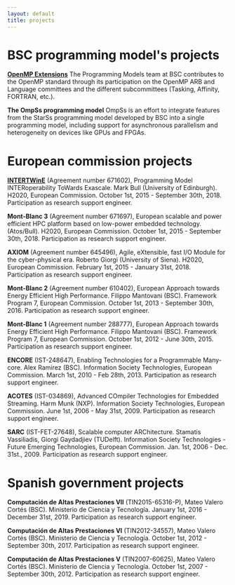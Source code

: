 ```yaml
---
layout: default
title: projects
---
```

# BSC programming model's projects

**[OpenMP Extensions](openmp/index.html)**
The Programming Models team at BSC contributes to the OpenMP standard through
its participation on the OpenMP ARB and Language committees and the different
subcommittees (Tasking, Affinity, FORTRAN, etc.).

**The OmpSs programming model**
OmpSs is an effort to integrate features from the StarSs programming model
developed by BSC into a single programming model, including support for
asynchronous parallelism and heterogeneity on devices like GPUs and FPGAs.

# European commission projects

**[INTERTWinE](intertwine/index.html)**
(Agreement number 671602),
Programming Model INTERoperability ToWards Exascale.
Mark Bull (University of Edinburgh).
H2020, European Commission.
October 1st, 2015 - September 30th, 2018.
Participation as research support engineer.

**Mont-Blanc 3**
(Agreement number 671697),
European scalable and power efficient HPC platform based on low-power embedded technology.
(Atos/Bull).
H2020, European Commission.
October 1st, 2015 - September 30th, 2018.
Participation as research support engineer.

**AXIOM** 
(Agreement number 645496),
Agile, eXtensible, fast I/O Module for the cyber-physical era.
Roberto Giorgi (University of Siena).
H2020, European Commission.
February 1st, 2015 - January 31st, 2018.
Participation as research support engineer.

**Mont-Blanc 2**
(Agreement number 610402),
European Approach towards Energy Efficient High Performance.
Filippo Mantovani (BSC).
Framework Program 7, European Commission.
October 1st, 2013 - September 30th, 2016.
Participation as research support engineer.

**Mont-Blanc 1**
(Agreement number 288777),
European Approach towards Energy Efficient High Performance.
Filippo Mantovani (BSC).
Framework Program 7, European Commission.
October 1st, 2012 - June 30th, 2015.
Participation as research support engineer.

**ENCORE**
(IST-248647),
Enabling Technologies for a Programmable Many-core.
Alex Ramirez (BSC).
Information Society Technologies, European Commission.
March 1st, 2010 - Feb 28th, 2013.
Participation as research support engineer.

**ACOTES**
(IST-034869),
Advanced COmpiler Technologies for Embedded Streaming.
Harm Munk (NXP).
Information Society Technologies, European Commission.
June 1st, 2006 - May 31st, 2009.
Participation as  research support engineer.

**SARC**
(IST-FET-27648),
Scalable computer ARChitecture.
Stamatis Vassiliadis, Giorgi Gaydadjiev (TUDelft).
Information Society Technologies - Future Emerging Technologies, European Commission.
Jan. 1st, 2006 - Dec. 31st., 2009.
Participation as research support engineer.

# Spanish government projects 

**Computación de Altas Prestaciones VII**
(TIN2015-65316-P),
Mateo Valero Cortés (BSC).
Ministerio de Ciencia y Tecnología.
January 1st, 2016 - December 31st, 2019.
Participation as research support engineer.

**Computación de Altas Prestaciones VI**
(TIN2012-34557),
Mateo Valero Cortés (BSC).
Ministerio de Ciencia y Tecnología.
October 1st, 2012 - September 30th, 2017.
Participation as research support engineer.

**Computación de Altas Prestaciones V**
(TIN2007-60625),
Mateo Valero Cortés (BSC).
Ministerio de Ciencia y Tecnología.
October 1st, 2007 - September 30th, 2012.
Participation as research support engineer.

